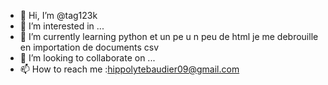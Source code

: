 - 👋 Hi, I’m @tag123k
- 👀 I’m interested in ...
- 🌱 I’m currently learning  python  et un pe u n peu de html je me debrouille en importation de documents csv 
- 💞️ I’m looking to collaborate on ...
- 📫 How to reach me :hippolytebaudier09@gmail.com

<!---
tag123k/tag123k is a ✨ special ✨ repository because its `README.md` (this file) appears on your GitHub profile.
You can click the Preview link to take a look at your changes.
--->
